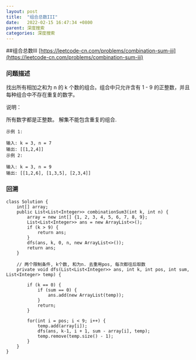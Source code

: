 ```yaml
---
layout: post
title:  "组合总数III"
date:   2022-02-15 16:47:34 +0800
parent: 深度搜索
categories: 深度搜索
---
```


##组合总数III
[https://leetcode-cn.com/problems/combination-sum-iii](https://leetcode-cn.com/problems/combination-sum-iii)

### 问题描述
找出所有相加之和为 n 的 k 个数的组合。组合中只允许含有 1 - 9 的正整数，并且每种组合中不存在重复的数字。

说明：

所有数字都是正整数。
解集不能包含重复的组合.

```
示例 1:

输入: k = 3, n = 7
输出: [[1,2,4]]
示例 2:

输入: k = 3, n = 9
输出: [[1,2,6], [1,3,5], [2,3,4]]
```

### 回溯
```
class Solution {
    int[] array;
    public List<List<Integer>> combinationSum3(int k, int n) {
        array = new int[] {1, 2, 3, 4, 5, 6, 7, 8, 9};
        List<List<Integer>> ans = new ArrayList<>(); 
        if (k > 9) {
            return ans;
        }
        dfs(ans, k, 0, n, new ArrayList<>());
        return ans;
    }
    
    // 两个限制条件, k个数, 和为n. 去重用pos, 每次都往后取数
    private void dfs(List<List<Integer>> ans, int k, int pos, int sum, List<Integer> temp) {
        
        if (k == 0) {
            if (sum == 0) {
                ans.add(new ArrayList(temp));
            } 
            return;
        }

        for(int i = pos; i < 9; i++) {
            temp.add(array[i]);
            dfs(ans, k-1, i + 1, sum - array[i], temp);
            temp.remove(temp.size() - 1);
        }
    }
}
```